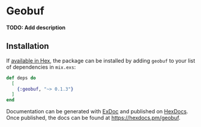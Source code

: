 # Geobuf

**TODO: Add description**

## Installation

If [available in Hex](https://hex.pm/docs/publish), the package can be installed
by adding `geobuf` to your list of dependencies in `mix.exs`:

```elixir
def deps do
  [
    {:geobuf, "~> 0.1.3"}
  ]
end
```

Documentation can be generated with [ExDoc](https://github.com/elixir-lang/ex_doc)
and published on [HexDocs](https://hexdocs.pm). Once published, the docs can
be found at <https://hexdocs.pm/geobuf>.

